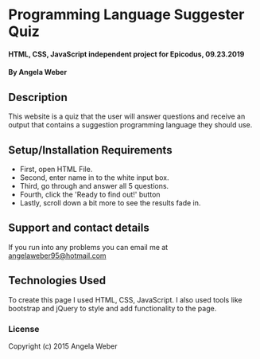 # Programming Language Suggester Quiz

#### HTML, CSS, JavaScript independent project for Epicodus, 09.23.2019

#### By Angela Weber

## Description
This website is a quiz that the user will answer questions and receive an output that contains a suggestion programming language they should use.

## Setup/Installation Requirements

* First, open HTML File.
* Second, enter name in to the white input box.
* Third, go through and answer all 5 questions.
* Fourth, click the 'Ready to find out!' button
* Lastly, scroll down a bit more to see the results fade in.


## Support and contact details
If you run into any problems you can email me at angelaweber95@hotmail.com 

## Technologies Used
To create this page I used HTML, CSS, JavaScript.  I also used tools like bootstrap and jQuery to style and add functionality to the page.

### License
Copyright (c) 2015 Angela Weber
